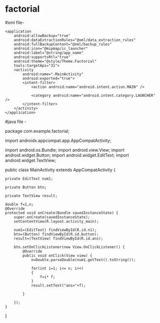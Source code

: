 # factorial
#xml file-
<?xml version="1.0" encoding="utf-8"?>
<manifest xmlns:android="http://schemas.android.com/apk/res/android"
    xmlns:tools="http://schemas.android.com/tools">

    <application
        android:allowBackup="true"
        android:dataExtractionRules="@xml/data_extraction_rules"
        android:fullBackupContent="@xml/backup_rules"
        android:icon="@mipmap/ic_launcher"
        android:label="@string/app_name"
        android:supportsRtl="true"
        android:theme="@style/Theme.Factorial"
        tools:targetApi="31">
        <activity
            android:name=".MainActivity"
            android:exported="true">
            <intent-filter>
                <action android:name="android.intent.action.MAIN" />

                <category android:name="android.intent.category.LAUNCHER" />
            </intent-filter>
        </activity>
    </application>

</manifest>

#java file -

package com.example.factorial;

import androidx.appcompat.app.AppCompatActivity;

import android.os.Bundle;
import android.view.View;
import android.widget.Button;
import android.widget.EditText;
import android.widget.TextView;

public class MainActivity extends AppCompatActivity {

    private EditText num1;

    private Button btn;

    private TextView result;

    double f=1,n;
    @Override
    protected void onCreate(Bundle savedInstanceState) {
        super.onCreate(savedInstanceState);
        setContentView(R.layout.activity_main);

        num1=(EditText) findViewById(R.id.n1);
        btn=(Button) findViewById(R.id.button);
        result=(TextView) findViewById(R.id.ans);

        btn.setOnClickListener(new View.OnClickListener() {
            @Override
            public void onClick(View view) {
                n=Double.parseDouble(num1.getText().toString());

                for(int i=1; i<= n; i++)
                {
                    f=i* f;
                }
                result.setText("ans="+f);

            }

        });
    }
}

